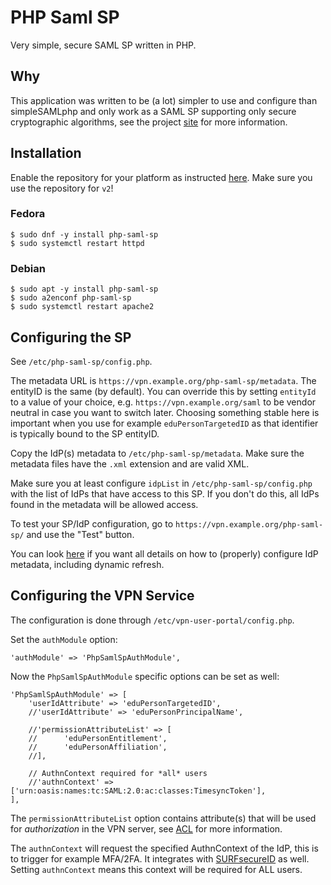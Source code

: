 # PHP Saml SP

Very simple, secure SAML SP written in PHP.

## Why

This application was written to be (a lot) simpler to use and configure than 
simpleSAMLphp and only work as a SAML SP supporting only secure cryptographic 
algorithms, see the project [site](https://www.php-saml-sp.eu/) for more 
information.

## Installation

Enable the repository for your platform as instructed 
[here](https://www.php-saml-sp.eu/). Make sure you use the repository for `v2`!

### Fedora

    $ sudo dnf -y install php-saml-sp
    $ sudo systemctl restart httpd

### Debian

    $ sudo apt -y install php-saml-sp
    $ sudo a2enconf php-saml-sp
    $ sudo systemctl restart apache2

## Configuring the SP

See `/etc/php-saml-sp/config.php`. 

The metadata URL is `https://vpn.example.org/php-saml-sp/metadata`. The 
entityID is the same (by default). You can override this by setting `entityId` 
to a value of your choice, e.g. `https://vpn.example.org/saml` to be vendor 
neutral in case you want to switch later. Choosing something stable here is 
important when you use for example `eduPersonTargetedID` as that identifier
is typically bound to the SP entityID.

Copy the IdP(s) metadata to `/etc/php-saml-sp/metadata`. Make sure the metadata
files have the `.xml` extension and are valid XML.

Make sure you at least configure `idpList` in `/etc/php-saml-sp/config.php` 
with the list of IdPs that have access to this SP. If you don't do this, all 
IdPs found in the metadata will be allowed access.

To test your SP/IdP configuration, go to `https://vpn.example.org/php-saml-sp/` 
and use the "Test" button.

You can look 
[here](https://git.sr.ht/~fkooman/php-saml-sp/tree/main/item/METADATA.md) if 
you want all details on how to (properly) configure IdP metadata, including 
dynamic refresh.

## Configuring the VPN Service

The configuration is done through `/etc/vpn-user-portal/config.php`.

Set the `authModule` option:

```
'authModule' => 'PhpSamlSpAuthModule',
```

Now the `PhpSamlSpAuthModule` specific options can be set as well:

```
'PhpSamlSpAuthModule' => [
    'userIdAttribute' => 'eduPersonTargetedID',
    //'userIdAttribute' => 'eduPersonPrincipalName',

    //'permissionAttributeList' => [
    //      'eduPersonEntitlement',
    //      'eduPersonAffiliation',
    //],

    // AuthnContext required for *all* users
    //'authnContext' => ['urn:oasis:names:tc:SAML:2.0:ac:classes:TimesyncToken'],
],
```

The `permissionAttributeList` option contains attribute(s) that will be used
for _authorization_ in the VPN server, see [ACL](ACL.md) for more information.


The `authnContext` will request the specified AuthnContext of the IdP, this is 
to trigger for example MFA/2FA. It integrates with 
[SURFsecureID](https://wiki.surfnet.nl/display/SsID/SURFsecureID) as well. 
Setting `authnContext` means this context will be required for ALL users.
